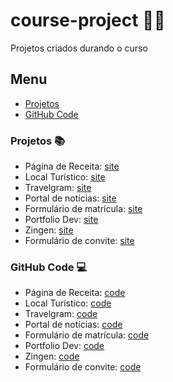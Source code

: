 # course-project :woman_technologist:
 Projetos criados durando o curso

## Menu

- [Projetos](#projetos)
- [GitHub Code](#github-code)

### Projetos :books:

- Página de Receita: [site](https://erikaestudar.github.io/course-project/pagina-de-receita/index.html)
- Local Turístico: [site](https://erikaestudar.github.io/course-project/local-turistico/index.html)
- Travelgram: [site](https://erikaestudar.github.io/course-project/travelgram/index.html)
- Portal de notícias: [site](https://erikaestudar.github.io/course-project/portal-de-noticias/index.html)
- Formulário de matrícula: [site](https://erikaestudar.github.io/course-project/formulario-de-matricula/index.html)
- Portfolio Dev: [site](https://erikaestudar.github.io/course-project/portfolio-dev/index.html)
- Zingen: [site](https://erikaestudar.github.io/course-project/zingen/index.html)
- Formulário de convite: [site](https://erikaestudar.github.io/course-project/formulario-de-convite/index.html)

### GitHub Code :computer:

- Página de Receita: [code](https://github.com/Erikaestudar/course-project/tree/main/pagina-de-receita)
- Local Turístico:  [code](https://github.com/Erikaestudar/course-project/tree/main/local-turistico)
- Travelgram: [code](https://github.com/Erikaestudar/course-project/tree/main/travelgram)
- Portal de notícias: [code](https://github.com/Erikaestudar/course-project/tree/main/portal-de-noticias)
- Formulário de matrícula: [code](https://github.com/Erikaestudar/course-project/tree/main/formulario-de-matricula)
- Portfolio Dev: [code](https://github.com/Erikaestudar/course-project/tree/main/portfolio-dev)
- Zingen: [code](https://github.com/Erikaestudar/course-project/tree/main/zingen)
- Formulário de convite: [code](https://github.com/Erikaestudar/course-project/tree/main/formulario-de-convite)